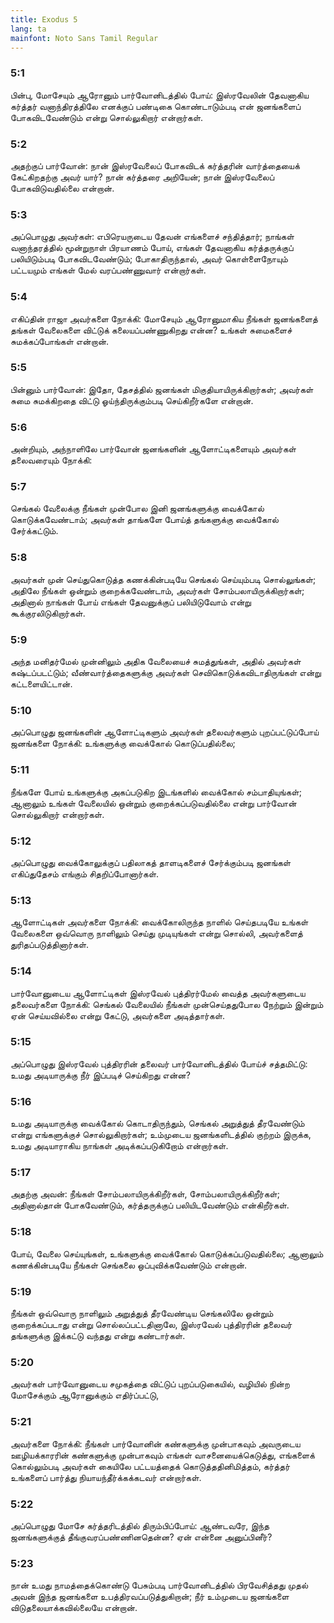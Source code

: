 ```yaml
---
title: Exodus 5
lang: ta
mainfont: Noto Sans Tamil Regular
---
```


###  5:1

பின்பு, மோசேயும் ஆரோனும் பார்வோனிடத்தில் போய்: இஸ்ரவேலின் தேவனாகிய கர்த்தர் வனாந்திரத்திலே எனக்குப் பண்டிகை கொண்டாடும்படி என் ஜனங்களைப் போகவிடவேண்டும் என்று சொல்லுகிறார் என்றார்கள்.

###  5:2

அதற்குப் பார்வோன்: நான் இஸ்ரவேலைப் போகவிடக் கர்த்தரின் வார்த்தையைக் கேட்கிறதற்கு அவர் யார்? நான் கர்த்தரை அறியேன்; நான் இஸ்ரவேலைப் போகவிடுவதில்லை என்றான்.

###  5:3

அப்பொழுது அவர்கள்: எபிரெயருடைய தேவன் எங்களைச் சந்தித்தார்; நாங்கள் வனாந்தரத்தில் மூன்றுநாள் பிரயாணம் போய், எங்கள் தேவனாகிய கர்த்தருக்குப் பலியிடும்படி போகவிடவேண்டும்; போகாதிருந்தால், அவர் கொள்ளைநோயும் பட்டயமும் எங்கள் மேல் வரப்பண்ணுவார் என்றார்கள்.

###  5:4

எகிப்தின் ராஜா அவர்களை நோக்கி: மோசேயும் ஆரோனுமாகிய நீங்கள் ஜனங்களைத் தங்கள் வேலைகளை விட்டுக் கலையப்பண்ணுகிறது என்ன? உங்கள் சுமைகளைச் சுமக்கப்போங்கள் என்றான்.

###  5:5

பின்னும் பார்வோன்: இதோ, தேசத்தில் ஜனங்கள் மிகுதியாயிருக்கிறார்கள்; அவர்கள் சுமை சுமக்கிறதை விட்டு ஓய்ந்திருக்கும்படி செய்கிறீர்களே என்றான்.

###  5:6

அன்றியும், அந்நாளிலே பார்வோன் ஜனங்களின் ஆளோட்டிகளையும் அவர்கள் தலைவரையும் நோக்கி:

###  5:7

செங்கல் வேலைக்கு நீங்கள் முன்போல இனி ஜனங்களுக்கு வைக்கோல் கொடுக்கவேண்டாம்; அவர்கள் தாங்களே போய்த் தங்களுக்கு வைக்கோல் சேர்க்கட்டும்.

###  5:8

அவர்கள் முன் செய்துகொடுத்த கணக்கின்படியே செங்கல் செய்யும்படி சொல்லுங்கள்; அதிலே நீங்கள் ஒன்றும் குறைக்கவேண்டாம், அவர்கள் சோம்பலாயிருக்கிறார்கள்; அதினால் நாங்கள் போய் எங்கள் தேவனுக்குப் பலியிடுவோம் என்று கூக்குரலிடுகிறார்கள்.

###  5:9

அந்த மனிதர்மேல் முன்னிலும் அதிக வேலையைச் சுமத்துங்கள், அதில் அவர்கள் கஷ்டப்படட்டும்; வீண்வார்த்தைகளுக்கு அவர்கள் செவிகொடுக்கவிடாதிருங்கள் என்று கட்டளையிட்டான்.

###  5:10

அப்பொழுது ஜனங்களின் ஆளோட்டிகளும் அவர்கள் தலைவர்களும் புறப்பட்டுப்போய் ஜனங்களை நோக்கி: உங்களுக்கு வைக்கோல் கொடுப்பதில்லை;

###  5:11

நீங்களே போய் உங்களுக்கு அகப்படுகிற இடங்களில் வைக்கோல் சம்பாதியுங்கள்; ஆனாலும் உங்கள் வேலையில் ஒன்றும் குறைக்கப்படுவதில்லை என்று பார்வோன் சொல்லுகிறார் என்றார்கள்.

###  5:12

அப்பொழுது வைக்கோலுக்குப் பதிலாகத் தாளடிகளைச் சேர்க்கும்படி ஜனங்கள் எகிப்துதேசம் எங்கும் சிதறிப்போனார்கள்.

###  5:13

ஆளோட்டிகள் அவர்களை நோக்கி: வைக்கோலிருந்த நாளில் செய்தபடியே உங்கள் வேலைகளை ஒவ்வொரு நாளிலும் செய்து முடியுங்கள் என்று சொல்லி, அவர்களைத் துரிதப்படுத்தினார்கள்.

###  5:14

பார்வோனுடைய ஆளோட்டிகள் இஸ்ரவேல் புத்திரர்மேல் வைத்த அவர்களுடைய தலைவர்களை நோக்கி: செங்கல் வேலையில் நீங்கள் முன்செய்ததுபோல நேற்றும் இன்றும் ஏன் செய்யவில்லை என்று கேட்டு, அவர்களை அடித்தார்கள்.

###  5:15

அப்பொழுது இஸ்ரவேல் புத்திரரின் தலைவர் பார்வோனிடத்தில் போய்ச் சத்தமிட்டு: உமது அடியாருக்கு நீர் இப்படிச் செய்கிறது என்ன?

###  5:16

உமது அடியாருக்கு வைக்கோல் கொடாதிருந்தும், செங்கல் அறுத்துத் தீரவேண்டும் என்று எங்களுக்குச் சொல்லுகிறார்கள்; உம்முடைய ஜனங்களிடத்தில் குற்றம் இருக்க, உமது அடியாராகிய நாங்கள் அடிக்கப்படுகிறோம் என்றார்கள்.

###  5:17

அதற்கு அவன்: நீங்கள் சோம்பலாயிருக்கிறீர்கள், சோம்பலாயிருக்கிறீர்கள்; அதினால்தான் போகவேண்டும், கர்த்தருக்குப் பலியிடவேண்டும் என்கிறீர்கள்.

###  5:18

போய், வேலை செய்யுங்கள், உங்களுக்கு வைக்கோல் கொடுக்கப்படுவதில்லை; ஆனாலும் கணக்கின்படியே நீங்கள் செங்கலை ஒப்புவிக்கவேண்டும் என்றான்.

###  5:19

நீங்கள் ஒவ்வொரு நாளிலும் அறுத்துத் தீரவேண்டிய செங்கலிலே ஒன்றும் குறைக்கப்படாது என்று சொல்லப்பட்டதினாலே, இஸ்ரவேல் புத்திரரின் தலைவர் தங்களுக்கு இக்கட்டு வந்தது என்று கண்டார்கள்.

###  5:20

அவர்கள் பார்வோனுடைய சமுகத்தை விட்டுப் புறப்படுகையில், வழியில் நின்ற மோசேக்கும் ஆரோனுக்கும் எதிர்ப்பட்டு,

###  5:21

அவர்களை நோக்கி: நீங்கள் பார்வோனின் கண்களுக்கு முன்பாகவும் அவருடைய ஊழியக்காரரின் கண்களுக்கு முன்பாகவும் எங்கள் வாசனையைக்கெடுத்து, எங்களைக் கொல்லும்படி அவர்கள் கையிலே பட்டயத்தைக் கொடுத்ததினிமித்தம், கர்த்தர் உங்களைப் பார்த்து நியாயந்தீர்க்கக்கடவர் என்றார்கள்.

###  5:22

அப்பொழுது மோசே கர்த்தரிடத்தில் திரும்பிப்போய்: ஆண்டவரே, இந்த ஜனங்களுக்குத் தீங்குவரப்பண்ணினதென்ன? ஏன் என்னை அனுப்பினீர்?

###  5:23

நான் உமது நாமத்தைக்கொண்டு பேசும்படி பார்வோனிடத்தில் பிரவேசித்தது முதல் அவன் இந்த ஜனங்களை உபத்திரவப்படுத்துகிறான்; நீர் உம்முடைய ஜனங்களை விடுதலையாக்கவில்லையே என்றான்.

